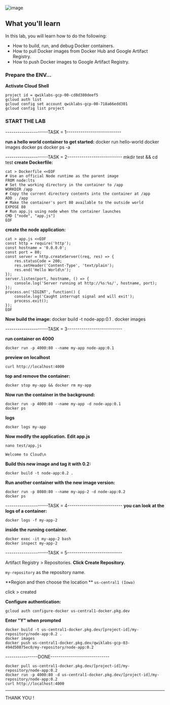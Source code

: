 ![image](https://user-images.githubusercontent.com/71556060/210015814-ccb8ec29-67aa-4fde-a077-ab9e340db58e.png)

## What you'll learn

In this lab, you will learn how to do the following:
- How to build, run, and debug Docker containers.
- How to pull Docker images from Docker Hub and Google Artifact Registry.
- How to push Docker images to Google Artifact Registry.


### Prepare the ENV... 
**Activate Cloud Shell** 
```
project id = qwiklabs-gcp-00-cd8d380deef5
gcloud auth list
gcloud config set account qwiklabs-gcp-00-718a66edd301
gcloud config list project
```
### START THE LAB

---------------------TASK = 1---------------------------

**run a hello world container to get started:**
docker run hello-world
docker images
docker ps
docker ps -a


---------------------TASK = 2---------------------------
mkdir test && cd test
**create Dockerfile:**
```
cat > Dockerfile <<EOF
# Use an official Node runtime as the parent image
FROM node:lts
# Set the working directory in the container to /app
WORKDIR /app
# Copy the current directory contents into the container at /app
ADD . /app
# Make the container's port 80 available to the outside world
EXPOSE 80
# Run app.js using node when the container launches
CMD ["node", "app.js"]
EOF
```

**create the node application:**
```
cat > app.js <<EOF
const http = require('http');
const hostname = '0.0.0.0';
const port = 80;
const server = http.createServer((req, res) => {
    res.statusCode = 200;
    res.setHeader('Content-Type', 'text/plain');
    res.end('Hello World\n');
});
server.listen(port, hostname, () => {
    console.log('Server running at http://%s:%s/', hostname, port);
});
process.on('SIGINT', function() {
    console.log('Caught interrupt signal and will exit');
    process.exit();
});
EOF
```

**Now build the image:**
docker build -t node-app:0.1 .
docker images

---------------------TASK = 3---------------------------

**run container on 4000**
```
docker run -p 4000:80 --name my-app node-app:0.1

```
**preview on localhost**
```
curl http://localhost:4000
```
**top and remove the container:**
```
docker stop my-app && docker rm my-app
```
**Now run the container in the background:**
```
docker run -p 4000:80 --name my-app -d node-app:0.1
docker ps

```
**logs**

```
docker logs my-app
```

**Now modify the application.**
**Edit app.js**
```
nano test/app.js

```
`Welcome to Cloud\n`

**Build this new image and tag it with 0.2:**
```
docker build -t node-app:0.2 .
```
**Run another container with the new image version:**
```
docker run -p 8080:80 --name my-app-2 -d node-app:0.2
docker ps
```
---------------------TASK = 4---------------------------
**you can look at the logs of a container:**
```
docker logs -f my-app-2
```
**inside the running container.**
```
docker exec -it my-app-2 bash
docker inspect my-app-2
```

---------------------TASK = 5---------------------------

Artifact Registry > Repositories.
**Click Create Repository.**

`my-repository` as the repository name.

**Region and then choose the location ** `us-central1 (Iowa)`

click > created

**Configure authentication:**
```
gcloud auth configure-docker us-central1-docker.pkg.dev
```
**Enter "Y" when prompted**
```
docker build -t us-central1-docker.pkg.dev/[project-id]/my-repository/node-app:0.2 .
docker images
docker push us-central1-docker.pkg.dev/qwiklabs-gcp-03-494d50875ec0/my-repository/node-app:0.2
```
----------------DONE-----------------------------
```
docker pull us-central1-docker.pkg.dev/[project-id]/my-repository/node-app:0.2
docker run -p 4000:80 -d us-central1-docker.pkg.dev/[project-id]/my-repository/node-app:0.2
curl http://localhost:4000
```

----------------------------------------------------

THANK YOU !
